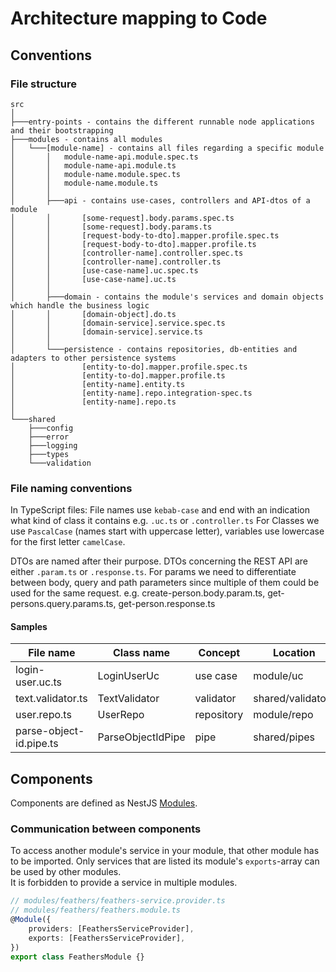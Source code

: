 # Architecture mapping to Code

## Conventions

### File structure

```
src
│
├───entry-points - contains the different runnable node applications and their bootstrapping
├───modules - contains all modules
│   └───[module-name] - contains all files regarding a specific module
│       │   module-name-api.module.spec.ts
│       │   module-name-api.module.ts
│       │   module-name.module.spec.ts
│       │   module-name.module.ts
│       │
│       ├───api - contains use-cases, controllers and API-dtos of a module
│       │       [some-request].body.params.spec.ts
│       │       [some-request].body.params.ts
│       │       [request-body-to-dto].mapper.profile.spec.ts
│       │       [request-body-to-dto].mapper.profile.ts
│       │       [controller-name].controller.spec.ts
│       │       [controller-name].controller.ts
│       │       [use-case-name].uc.spec.ts
│       │       [use-case-name].uc.ts
│       │
│       ├───domain - contains the module's services and domain objects which handle the business logic
│       │       [domain-object].do.ts
│       │       [domain-service].service.spec.ts
│       │       [domain-service].service.ts
│       │
│       └───persistence - contains repositories, db-entities and adapters to other persistence systems
│               [entity-to-do].mapper.profile.spec.ts
│               [entity-to-do].mapper.profile.ts
│               [entity-name].entity.ts
│               [entity-name].repo.integration-spec.ts
│               [entity-name].repo.ts
│
└───shared
    ├───config
    ├───error
    ├───logging
    ├───types
    └───validation

```

### File naming conventions

In TypeScript files: File names use `kebab-case` and end with an indication what kind of class it contains e.g. `.uc.ts` or `.controller.ts`
For Classes we use `PascalCase` (names start with uppercase letter), variables use lowercase for the first letter `camelCase`.

DTOs are named after their purpose. DTOs concerning the REST API are either `.param.ts` or `.response.ts`.
For params we need to differentiate between body, query and path parameters since multiple of them could be used for the same request.
 e.g. create-person.body.param.ts, get-persons.query.params.ts, get-person.response.ts

#### Samples

| File name               | Class name        | Concept    | Location          |
| ----------------------- | ----------------- | ---------- | ----------------- |
| login-user.uc.ts        | LoginUserUc       | use case   | module/uc         |
| text.validator.ts       | TextValidator     | validator  | shared/validators |
| user.repo.ts            | UserRepo          | repository | module/repo       |
| parse-object-id.pipe.ts | ParseObjectIdPipe | pipe       | shared/pipes      |


## Components

Components are defined as NestJS [Modules](https://docs.nestjs.com/modules).

### Communication between components

To access another module's service in your module, that other module has to be imported.
Only services that are listed its module's `exports`-array can be used by other modules.<br>
It is forbidden to provide a service in multiple modules.

```TypeScript
// modules/feathers/feathers-service.provider.ts
// modules/feathers/feathers.module.ts
@Module({
	providers: [FeathersServiceProvider],
	exports: [FeathersServiceProvider],
})
export class FeathersModule {}

```
